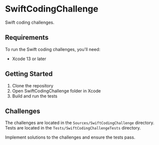 # SwiftCodingChallenge

Swift coding challenges.

## Requirements

To run the Swift coding challenges, you'll need:

- Xcode 13 or later

## Getting Started

1. Clone the repository
2. Open SwiftCodingChallenge folder in Xcode
3. Build and run the tests

## Challenges

The challenges are located in the `Sources/SwiftCodingChallenge` directory. Tests are located in the `Tests/SwiftCodingChallengeTests` directory.

Implement solutions to the challenges and ensure the tests pass.
